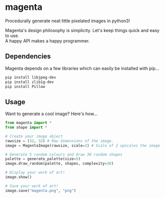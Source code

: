 # magenta
Procedurally generate neat little pixelated images in python3!

Magenta's design philosophy is simplicity. Let's keep things quick and easy to use.  
A happy API makes a happy programmer.

## Dependencies

Magenta depends on a few libraries which can easily be installed with pip...

```bash
pip install libjpeg-dev  
pip install zlib1g-dev  
pip install Pillow
```

## Usage
Want to generate a cool image? Here's how...  
```python
from magenta import *
from shape import *

# Create your image object
rawsize = (32, 32) # Raw dimensions of the image.
image = MagentaImage(rawsize, scale=2) # Scale of 2 upscales the image to 64x64.

# Generate 5 random colours and draw 30 random shapes
palette = generate_palette(size=5)
image.draw_random(palette, shapes, complexity=30)

# Display your work of art!
image.show()

# Save your work of art!
image.save("magenta.png", "png")

```
